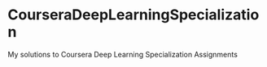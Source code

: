 # CourseraDeepLearningSpecialization

My solutions to Coursera Deep Learning Specialization Assignments
